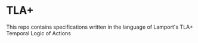 # TLA+

This repo contains specifications written in the language of Lamport's TLA+ Temporal Logic of Actions
